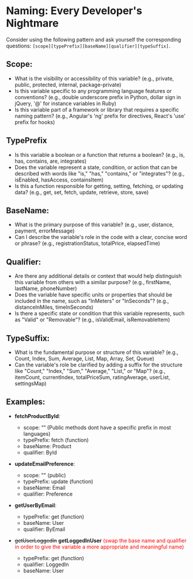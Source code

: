 # Naming: Every Developer's Nightmare


<!--more-->

Consider using the following pattern and ask yourself the corresponding questions: `[scope][typePrefix][baseName][qualifier][typeSuffix]`.

## Scope:

- What is the visibility or accessibility of this variable? (e.g., private, public, protected, internal, package-private)
- Is this variable specific to any programming language features or conventions? (e.g., double underscore prefix in Python, dollar sign in jQuery, '@' for instance variables in Ruby)
- Is this variable part of a framework or library that requires a specific naming pattern? (e.g., Angular's 'ng' prefix for directives, React's 'use' prefix for hooks)

## TypePrefix

- Is this variable a boolean or a function that returns a boolean? (e.g., is, has, contains, are, integrates)
- Does the variable represent a state, condition, or action that can be described with words like "is," "has," "contains," or "integrates"? (e.g., isEnabled, hasAccess, containsItem)
- Is this a function responsible for getting, setting, fetching, or updating data? (e.g., get, set, fetch, update, retrieve, store, save)

## BaseName:
- What is the primary purpose of this variable? (e.g., user, distance, payment, errorMessage)
- Can I describe the variable's role in the code with a clear, concise word or phrase? (e.g., registrationStatus, totalPrice, elapsedTime)

## Qualifier:
- Are there any additional details or context that would help distinguish this variable from others with a similar purpose? (e.g., firstName, lastName, phoneNumber)
- Does the variable have specific units or properties that should be included in the name, such as "InMeters" or "InSeconds"? (e.g., distanceInMiles, timeInSeconds)
- Is there a specific state or condition that this variable represents, such as "Valid" or "Removable"? (e.g., isValidEmail, isRemovableItem)

## TypeSuffix:
- What is the fundamental purpose or structure of this variable? (e.g., Count, Index, Sum, Average, List, Map, Array, Set, Queue)
- Can the variable's role be clarified by adding a suffix for the structure like "Count," "Index," "Sum," "Average," "List," or "Map"? (e.g., itemCount, currentIndex, totalPriceSum, ratingAverage, userList, settingsMap)


## Examples:
- **fetchProductById**:
    - scope: “” (Public methods dont have a specific prefix in most languages)
    - typePrefix: fetch (function)
    - baseName: Product
    - qualifier: ById

- **updateEmailPreference**:
    - scope: "" (public)
    - typePrefix: update (function)
    - baseName: Email
    - qualifier: Preference

- **getUserByEmail**:
    - typePrefix: get (function)
    - baseName: User
    - qualifier: ByEmail

- ~~getUserLoggedIn~~ **getLoggedInUser** <span style="color: #FF0000">(swap the base name and qualifier in order to give the variable a more appropriate and meaningful name)</span>
    - typePrefix: get (function)
    - qualifier: LoggedIn
    - baseName: User

